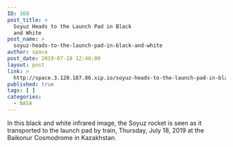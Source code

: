 ```yaml
---
ID: 168
post_title: >
  Soyuz Heads to the Launch Pad in Black
  and White
post_name: >
  soyuz-heads-to-the-launch-pad-in-black-and-white
author: space
post_date: 2019-07-18 12:48:00
layout: post
link: >
  http://space.3.120.187.86.xip.io/soyuz-heads-to-the-launch-pad-in-black-and-white
published: true
tags: [ ]
categories:
  - NASA
---
```

In this black and white infrared image, the Soyuz rocket is seen as it transported to the launch pad by train, Thursday, July 18, 2019 at the Baikonur Cosmodrome in Kazakhstan. 